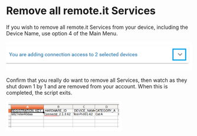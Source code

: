# Remove all remote.it Services

If you wish to remove all remote.it Services from your device, including the Device Name, use option 4 of the Main Menu.

![](../../.gitbook/assets/image%20%2838%29.png)

Confirm that you really do want to remove all Services, then watch as they shut down 1 by 1 and are removed from your account.  When this is completed, the script exits.

![](../../.gitbook/assets/image%20%28114%29.png)


